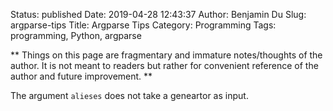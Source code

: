 Status: published
Date: 2019-04-28 12:43:37
Author: Benjamin Du
Slug: argparse-tips
Title: Argparse Tips
Category: Programming
Tags: programming, Python, argparse

**
Things on this page are fragmentary and immature notes/thoughts of the author.
It is not meant to readers but rather for convenient reference of the author and future improvement.
**

The argument `alieses` does not take a geneartor as input. 

